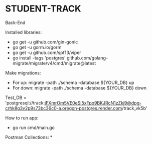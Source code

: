 # STUDENT-TRACK
Back-End

Installed libraries:
* go get -u github.com/gin-gonic
* go get -u gorm.io/gorm
* go get -u github.com/spf13/viper
* go install -tags 'postgres' github.com/golang-migrate/migrate/v4/cmd/migrate@latest

Make migrations: 
* For up: migrate -path ./schema -database ${YOUR_DB} up
* For down: migrate -path ./schema -database ${YOUR_DB} down

Test_DB =  'postgresql://track:jFXmrOm5VE0eSl5xFpo9BKJRcN1zZkj9@dpg-crhk8g3v2p9s73bc36c0-a.oregon-postgres.render.com/track_vk5b'

How to run app:
* go run cmd/main.go

Postman Collections: 
* 
